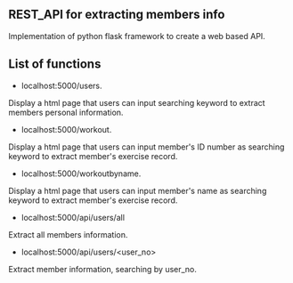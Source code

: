 ## REST_API for extracting members info ##

Implementation of python flask framework to create a web based API.

## List of functions ##

* localhost:5000/users.

Display a html page that users can input searching keyword to extract members personal information.

* localhost:5000/workout.

Display a html page that users can input member's ID number as searching keyword to extract member's exercise record.

* localhost:5000/workoutbyname.

Display a html page that users can input member's name as searching keyword to extract member's exercise record.

* localhost:5000/api/users/all

Extract all members information.

* localhost:5000/api/users/<user_no>

Extract member information, searching by user_no.
